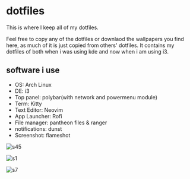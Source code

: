 # dotfiles
This is where I keep all of my dotfiles.

Feel free to copy any of the dotfiles or downlaod the wallpapers you find here, as much of it is just copied from others' dotfiles. It contains my dotfiles of both when i was using kde and now when i am using i3.

## software i use
* OS: Arch Linux
* DE: i3
* Top panel: polybar(with network and powermenu module)
* Term: Kitty
* Text Editor: Neovim
* App Launcher: Rofi
* File manager: pantheon files & ranger
* notifications: dunst
* Screenshot: flameshot

![s45](https://github.com/user-attachments/assets/421f4366-5612-43f2-8809-d53a690a854e)

![s1](https://github.com/user-attachments/assets/db8c4b83-5ecd-4d2e-aa2e-dd350b0822c3)

![s7](https://github.com/user-attachments/assets/91abc33d-2b87-43b5-940a-a0dc65f3ec55)
